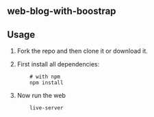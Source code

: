 ## web-blog-with-boostrap

## Usage

1. Fork the repo and then clone it or download it.

2. First install all dependencies:
	```
		# with npm
		npm install
	```
3. Now run the web
	```
		live-server
	```